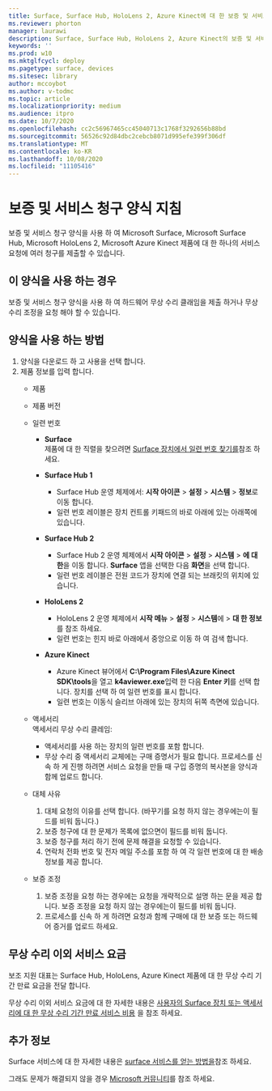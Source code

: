 ```yaml
---
title: Surface, Surface Hub, HoloLens 2, Azure Kinect에 대 한 보증 및 서비스 청구 양식
ms.reviewer: phorton
manager: laurawi
description: Surface, Surface Hub, HoloLens 2, Azure Kinect의 보증 및 서비스에 대 한 청구.
keywords: ''
ms.prod: w10
ms.mktglfcycl: deploy
ms.pagetype: surface, devices
ms.sitesec: library
author: mccoybot
ms.author: v-todmc
ms.topic: article
ms.localizationpriority: medium
ms.audience: itpro
ms.date: 10/7/2020
ms.openlocfilehash: cc2c56967465cc45040713c1768f3292656b88bd
ms.sourcegitcommit: 56526c92d84dbc2cebcb8071d995efe399f306df
ms.translationtype: MT
ms.contentlocale: ko-KR
ms.lasthandoff: 10/08/2020
ms.locfileid: "11105416"
---
```

# 보증 및 서비스 청구 양식 지침

보증 및 서비스 청구 양식을 사용 하 여 Microsoft Surface, Microsoft Surface Hub, Microsoft HoloLens 2, Microsoft Azure Kinect 제품에 대 한 하나의 서비스 요청에 여러 청구를 제출할 수 있습니다.

## 이 양식을 사용 하는 경우

보증 및 서비스 청구 양식을 사용 하 여 하드웨어 무상 수리 클래임을 제출 하거나 무상 수리 조정을 요청 해야 할 수 있습니다.  

## 양식을 사용 하는 방법

1.  양식을 다운로드 하 고 사용을 선택 합니다.
2.  제품 정보를 입력 합니다.
    - 제품
    - 제품 버전
    - 일련 번호 
        - **Surface**<br/>
           제품에 대 한 직렬을 찾으려면 [Surface 장치에서 일련 번호 찾기를](https://support.microsoft.com/help/4036293/surface-find-the-serial-number-on-surface)참조 하세요.

       - **Surface Hub 1**
         - Surface Hub 운영 체제에서: **시작 아이콘**  >  **설정**  >  **시스템**  >  **정보**로 이동 합니다. 
         - 일련 번호 레이블은 장치 컨트롤 키패드의 바로 아래에 있는 아래쪽에 있습니다. 

       - **Surface Hub 2**
         - Surface Hub 2 운영 체제에서 **시작 아이콘**  >  **설정**  >  **시스템**  >  **에 대 한**을 이동 합니다. **Surface** 앱을 선택한 다음 **화면**을 선택 합니다.
         - 일련 번호 레이블은 전원 코드가 장치에 연결 되는 브래킷의 위치에 있습니다.
       - **HoloLens 2**
         - HoloLens 2 운영 체제에서 **시작 메뉴**  >  **설정**  >  **시스템**에  >  **대 한 정보**를 참조 하세요.
         - 일련 번호는 힌지 바로 아래에서 중앙으로 이동 하 여 검색 합니다.
       - **Azure Kinect**
         - Azure Kinect 뷰어에서 **C:\Program Files\Azure Kinect SDK\tools**을 열고 **k4aviewer.exe**입력 한 다음 **Enter 키**를 선택 합니다. 장치를 선택 하 여 일련 번호를 표시 합니다. 
         - 일련 번호는 이동식 슬리브 아래에 있는 장치의 뒤쪽 측면에 있습니다.

    - 액세서리<br/>
        액세서리 무상 수리 클레임:
        - 액세서리를 사용 하는 장치의 일련 번호를 포함 합니다.
        - 무상 수리 중 액세서리 교체에는 구매 증명서가 필요 합니다. 프로세스를 신속 하 게 진행 하려면 서비스 요청을 만들 때 구입 증명의 복사본을 양식과 함께 업로드 합니다. 
    - 대체 사유
    
        1. 대체 요청의 이유를 선택 합니다. (바꾸기를 요청 하지 않는 경우에는이 필드를 비워 둡니다.)
        1. 보증 청구에 대 한 문제가 목록에 없으면이 필드를 비워 둡니다. 
        1. 보증 청구를 처리 하기 전에 문제 해결을 요청할 수 있습니다.
        1. 연락처 전화 번호 및 전자 메일 주소를 포함 하 여 각 일련 번호에 대 한 배송 정보를 제공 합니다.
    - 보증 조정
        1. 보증 조정을 요청 하는 경우에는 요청을 개략적으로 설명 하는 문을 제공 합니다. 보증 조정을 요청 하지 않는 경우에는이 필드를 비워 둡니다.
        2. 프로세스를 신속 하 게 하려면 요청과 함께 구매에 대 한 보증 또는 하드웨어 증거를 업로드 하세요.

## 무상 수리 이외 서비스 요금

보조 지원 대표는 Surface Hub, HoloLens, Azure Kinect 제품에 대 한 무상 수리 기간 만료 요금을 전달 합니다.

무상 수리 이외 서비스 요금에 대 한 자세한 내용은 [사용자의 Surface 장치 또는 액세서리에 대 한 무상 수리 기간 만료 서비스 비용](https://support.microsoft.com/help/4563717) 을 참조 하세요.

## 추가 정보

Surface 서비스에 대 한 자세한 내용은 [surface 서비스를 얻는 방법을](https://support.microsoft.com/help/4023527/surface-how-to-get-service-for-surface)참조 하세요.


그래도 문제가 해결되지 않을 경우 [Microsoft 커뮤니티](https://answers.microsoft.com/)를 참조 하세요.